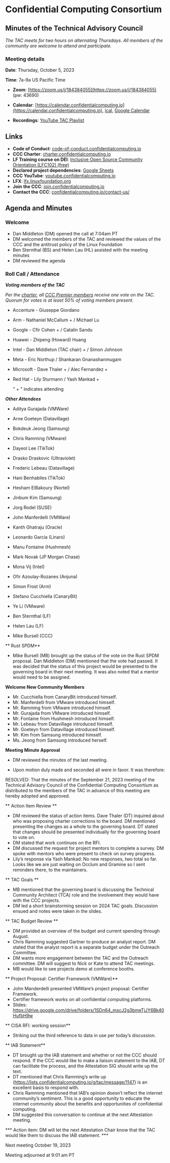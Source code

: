 ﻿# Confidential Computing Consortium

## Minutes of the Technical Advisory Council

*The TAC meets for two hours on alternating Thursdays. All members of the community are welcome to attend and participate.*

### Meeting details

**Date**: Thursday, October 5, 2023

**Time**: 7a-9a US Pacific Time

* **Zoom**: [https://zoom.us/j/184384055](https://zoom.us/j/184384055) (pw: 43690)


* **Calendar**: [https://calendar.confidentialcomputing.io](https://calendar.confidentialcomputing.io),
[ical](https://calendar.google.com/calendar/ical/c\_c0pcihr7n2n1k3a38i32d9ag10%40group.calendar.google.com/public/basic.ics),
[Google Calendar](https://calendar.google.com/calendar/u/0/r?cid=c\_c0pcihr7n2n1k3a38i32d9ag10@group.calendar.google.com)

* **Recordings**: [YouTube TAC Playlist](https://www.youtube.com/playlist?list=PLmfkUJc39uMjaB_I1dYW72I44kr9QzG_B)

## Links

* **Code of Conduct**: [code-of-conduct.confidentialcomputing.io](https://code-of-conduct.confidentialcomputing.io)
* **CCC Charter**: [charter.confidentialcomputing.io](https://charter.confidentialcomputing.io)
* **LF Training course on DEI**: [Inclusive Open Source Community Orientation (LFC102) (free)](https://training.linuxfoundation.org/training/inclusive-open-source-community-orientation-lfc102/)
* **Declared project dependencies**: [Google Sheets](https://docs.google.com/spreadsheets/d/1UKnbbGWXYLjnPZsox3zmYo59nv3XSXjePfas5E2fER0/edit#gid=0)
* **CCC YouTube**: [youtube.confidentialcomputing.io](https://youtube.confidentialcomputing.io)
* **LFX**: [lfx.linuxfoundation.org](https://lfx.linuxfoundation.org)
* **Join the CCC**: [join.confidentialcomputing.io](https://join.confidentialcomputing.io)
* **Contact the CCC**: [confidentialcomputing.io/contact-us/](https://confidentialcomputing.io/contact-us/)

## Agenda and Minutes

### Welcome

* Dan Middleton (DM) opened the call at 7:04am PT
* DM welcomed the members of the TAC and reviewed the values of the CCC and the antitrust policy of the Linux Foundation
* Ben Sternthal (BS) and Helen Lau (HL) assisted with the meeting minutes
* DM reviewed the agenda


### Roll Call / Attendance

***Voting members of the TAC***

*Per the [charter](https://charter.confidentialcomputing.io), all [CCC Premier members](https://confidentialcomputing.io/members/) receive one vote on the TAC. Quorum for votes is at least 50% of voting members present.*

* Accenture - Giuseppe Giordano 
* Arm - Nathaniel McCallum + / Michael Lu
* Google - Cfir Cohen + / Catalin Sandu 
* Huawei - Zhipeng (Howard) Huang 
* Intel - Dan Middleton (TAC chair) + / Simon Johnson
* Meta - Eric Northup / Shankaran Gnanashanmugam
* Microsoft - Dave Thaler + / Alec Fernandez +
* Red Hat - Lily Sturmann  / Yash Mankad +

   " + " indicates attending

***Other Attendees***

* Aditya Gurajada (VMWare)
* Arne Goeteyn (Datavillage)
* Bokdeuk Jeong (Samsung)
* Chris Ramming (VMware)
* Dayeol Lee (TikTok)
* Drasko Draskovic (Ultraviolet)
* Frederic Lebeau (Datavillage)
* Hani Benhabiles (TikTok)
* Hesham ElBakoury (Nortel)
* Jinbum Kim (Samsung)
* Jorg Rodel (SUSE)
* John Manferdelli (VMWare)
* Kanth Ghatraju (Oracle) 
* Leonardo Garcia (Linaro)
* Manu Fontaine (Hushmesh)
* Mark Novak (JP Morgan Chase)
* Mona Vij (Intel)
* Ofir Azoulay-Rozanes (Anjuna)
* Simon Frost (Arm)
* Stefano Cucchiella (CanaryBit)
* Ye Li (VMware)

* Ben Sternthal (LF)
* Helen Lau (LF)
* Mike Bursell (CCC)


** Rust SPDM**

* Mike Bursell (MB) brought up the status of the vote on the Rust SPDM proposal. Dan Middleton (DM) mentioned that the vote had passed. It was decided that the status of this project would be presented to the governing board in their next meeting. It was also noted that a mentor would need to be assigned.


**Welcome New Community Members**

* Mr. Cucchiella from CanaryBit introduced himself.
* Mr. Manferdelli from VMware introduced himself.
* Mr. Ramming from VMware introduced himself.
* Mr. Gurajada from VMware introduced himself.
* Mr. Fontaine from Hushmesh introduced himself. 
* Mr. Lebeau from Datavillage introduced himself.
* Mr. Goeteyn from Datavillage introduced himself.
* Mr. Kim from Samsung introduced himself.
* Ms. Jeong from Samsung introduced herself.


**Meeting Minute Approval**

* DM reviewed the minutes of the last meeting.

* Upon motion duly made and seconded all were in favor. It was therefore:

RESOLVED: That the minutes of the September 21, 2023 meeting of the Technical Advisory Council of the Confidential Computing Consortium as distributed to the members of the TAC in advance of this meeting are hereby adopted and approved.


** Action Item Review **

* DM reviewed the status of action items. Dave Thaler (DT) inquired about who was proposing charter corrections to the board. DM mentioned presenting the changes as a whole to the governing board. DT stated that changes should be presented individually for the governing board to vote on. 
* DM stated that work continues on the RFI.
* DM discussed the request for project mentors to complete a survey. DM spoke with mentors who were present to check on survey progress. 
* Lily’s response via Yash Mankad: No new responses, two total so far. Looks like we are just waiting on Occlum and Gramine so I sent reminders there, to the maintainers.


** TAC Goals **

* MB mentioned that the governing board is discussing the Technical Community Architect (TCA) role and the involvement they would have with the CCC projects.
* DM led a short brainstorming session on 2024 TAC goals. Discussion ensued and notes were taken in the slides.


** TAC Budget Review **

* DM provided an overview of the budget and current spending through August. 
* Chris Ramming suggested Gartner to produce an analyst report. DM stated that the analyst report is a separate budget under the Outreach Committee.
* DM wants more engagement between the TAC and the Outreach committee. DM will suggest to Nick or Kate to attend TAC meetings.
* MB would like to see projects demo at conference booths.


** Project Proposal: Certifier Framework (VMWare)**

* John Manderdelli presented VMWare’s project proposal: Certifier Framework.
* Certifier framework works on all confidential computing platforms.
* Slides: https://drive.google.com/drive/folders/1SDn64_mscJ2g3bmeTjJY6Bk40HufbH9w


** CISA RFI: working session**

* Striking out the third reference to data in use per today’s discussion.


** IAB Statement**

* DT brought up the IAB statement and whether or not the CCC should respond. If the CCC would like to make a liaison statement to the IAB, DT can facilitate the process, and the Attestation SIG should write up the text.
* DT mentioned that Chris Ramming’s write up (https://lists.confidentialcomputing.io/g/tac/message/1147) is an excellent basis to respond with.
* Chris Ramming mentioned that IAB’s opinion doesn’t reflect the internet community’s sentiment. This is a good opportunity to educate the internet community about the benefits and opportunities of confidential computing.
* DM suggested this conversation to continue at the next Attestation meeting.

*** Action item: DM will let the next Attestation Chair know that the TAC would like them to discuss the IAB statement. ***


Next meeting October 19, 2023


Meeting adjourned at 9:01 am PT
